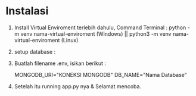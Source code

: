# Instalasi 

1. Install Virtual Enviroment terlebih dahulu, Command Terminal : python -m venv nama-virtual-enviroment (Windows) || python3 -m venv nama-virtual-enviroment (Linux)
2. setup database :
3. Buatlah filename .env, isikan berikut :
   
   MONGODB_URI="KONEKSI MONGODB"
   DB_NAME="Nama Database"
   
4. Setelah itu running app.py nya & Selamat mencoba.   
